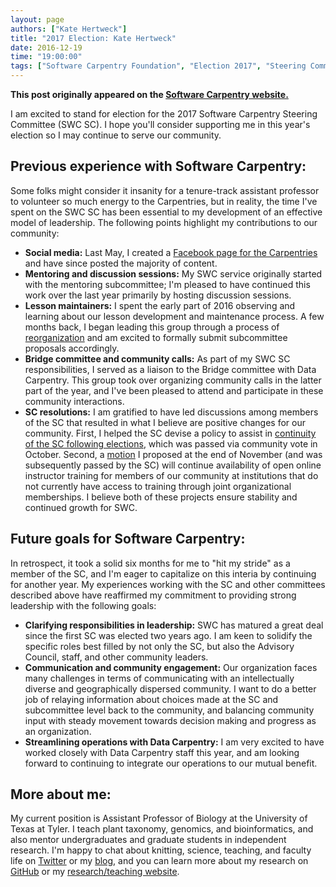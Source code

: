 ```yaml
---
layout: page
authors: ["Kate Hertweck"]
title: "2017 Election: Kate Hertweck"
date: 2016-12-19
time: "19:00:00"
tags: ["Software Carpentry Foundation", "Election 2017", "Steering Committee", "Software Carpentry"]
---
```


<p><b>This post originally appeared on the <a href="https://software-carpentry.org/">Software Carpentry website.</a></b></p>

I am excited to stand for election for the 2017 Software Carpentry Steering 
Committee (SWC SC). I hope you'll consider supporting me in this year's election so I may 
continue to serve our community.

Previous experience with Software Carpentry:
-----
Some folks might consider it insanity for a tenure-track assistant professor to volunteer so much 
energy to the Carpentries, but in reality, the time I've spent on the SWC SC has been essential to my development of an effective model of leadership. The following points highlight my contributions to our community:

- **Social media:** Last May, I created a [Facebook page for the Carpentries](https://www.facebook.com/carpentries) 
and have since posted the majority of content.
- **Mentoring and discussion sessions:** My SWC service originally started with the mentoring 
subcommittee; I'm pleased to have continued this work over the last year primarily by hosting 
discussion sessions. 
- **Lesson maintainers:** I spent the early part of 2016 observing and learning about our 
lesson development and maintenance process. A few months back, I began leading this group 
through a process of [reorganization](https://software-carpentry.org/blog/2016/10/maintainers-meeting.html) 
and am excited to formally submit subcommittee proposals accordingly.
- **Bridge committee and community calls:** As part of my SWC SC responsibilities, I served 
as a liaison to the Bridge committee with Data Carpentry. This group took over organizing 
community calls in the latter part of the year, and I've been pleased to attend and 
participate in these community interactions.
- **SC resolutions:** I am gratified to have led discussions among members 
of the SC that resulted in what I believe are positive changes for our community. First, I 
helped the SC devise a policy to assist in [continuity of the SC following elections](https://software-carpentry.org/blog/2016/09/election-procedures.html), 
which was passed via community vote in October. Second, a [motion](https://github.com/swcarpentry/board/blob/master/minutes/minutes-2016-11-30.md#motion-2016-11-301) 
I proposed at the end of November (and was subsequently passed by the SC) will continue 
availability of open online instructor training for members of our community at institutions 
that do not currently have access to training through joint organizational memberships. 
I believe both of these projects ensure stability and continued growth for SWC.

Future goals for Software Carpentry:
-----
In retrospect, it took a solid six months for me to "hit my stride" as a member of the SC, 
and I'm eager to capitalize on this interia by continuing for another year. 
My experiences working with the SC and other committees described above have 
reaffirmed my commitment to providing strong leadership with the following goals:
- **Clarifying responsibilities in leadership:** SWC has matured a great deal since the first 
SC was elected two years ago. I am keen to solidify the specific roles best filled by 
not only the SC, but also the Advisory Council, staff, and other community leaders.
- **Communication and community engagement:** Our organization faces many challenges in terms 
of communicating with an intellectually diverse and geographically dispersed community. I 
want to do a better job of relaying information about choices made at the SC and subcommittee 
level back to the community, and balancing community input with steady movement towards 
decision making and progress as an organization.
- **Streamlining operations with Data Carpentry:** I am very excited to have worked closely 
with Data Carpentry staff this year, and am looking forward to continuing to integrate our 
operations to our mutual benefit.

More about me:
-----
My current position is Assistant Professor of Biology at the University of Texas at Tyler. 
I teach plant taxonomy, genomics, and bioinformatics, and also mentor undergraduates and 
graduate students in independent research. I'm happy to chat about knitting, science, teaching, and 
faculty life on [Twitter](https://twitter.com/k8hert) or my [blog](http://k8hert.blogspot.com), 
and you can learn more about my research on [GitHub](https://github.com/k8hertweck) or my 
[research/teaching website](https://sites.google.com/site/k8hertweck/). 
